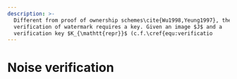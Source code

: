```yaml
---
description: >-
  Different from proof of ownership schemes\cite{Wu1998,Yeung1997}, the
  verification of watermark requires a key. Given an image $J$ and a
  verification key $K_{\mathtt{repr}}$ (c.f.\cref{equ:verificatio
---
```


# Noise verification

